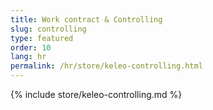 ```yaml
---
title: Work contract & Controlling
slug: controlling
type: featured
order: 10
lang: hr
permalink: /hr/store/keleo-controlling.html
---
```


{% include store/keleo-controlling.md %}
 

